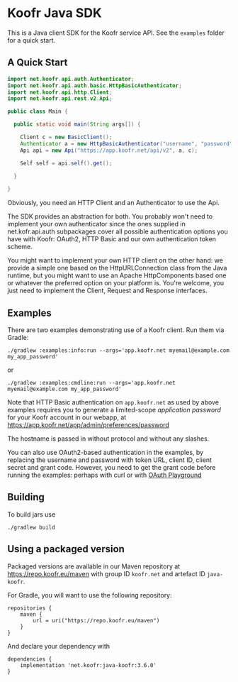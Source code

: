 # Koofr Java SDK

This is a Java client SDK for the Koofr service API. See the `examples` folder for a quick start.


## A Quick Start

```java
import net.koofr.api.auth.Authenticator;
import net.koofr.api.auth.basic.HttpBasicAuthenticator;
import net.koofr.api.http.Client;
import net.koofr.api.rest.v2.Api;

public class Main {

  public static void main(String args[]) {

    Client c = new BasicClient();
    Authenticator a = new HttpBasicAuthenticator("username", "password");
    Api api = new Api("https://app.koofr.net/api/v2", a, c);

    Self self = api.self().get();
    
  }

}
```

Obviously, you need an HTTP Client and an Authenticator to use the Api. 

The SDK provides an abstraction for both. You probably won't need to implement your
own authenticator since the ones supplied in net.kofr.api.auth subpackages cover all
possible authentication options you have with Koofr: OAuth2, HTTP Basic and our own
authentication token scheme.

You might want to implement your own HTTP client on the other hand: we provide a simple one
based on the HttpURLConnection class from the Java runtime, but you might want to use an
Apache HttpComponents based one or whatever the preferred option on your platform is.
You're welcome, you just need to implement the Client, Request and Response interfaces.


## Examples

There are two examples demonstrating use of a Koofr client. Run them via Gradle: 

    ./gradlew :examples:info:run --args='app.koofr.net myemail@example.com my_app_password'

or

    ./gradlew :examples:cmdline:run --args='app.koofr.net myemail@example.com my_app_password'

Note that HTTP Basic authentication on `app.koofr.net` as used by above examples requires you to
generate a limited-scope *application password* for your Koofr account in our webapp, at
https://app.koofr.net/app/admin/preferences/password

The hostname is passed in without protocol and without any slashes.

You can also use OAuth2-based authentication in the examples, by replacing the username and
password with token URL, client ID, client secret and grant code. However, you need to get
the grant code before running the examples: perhaps with curl or with
[OAuth Playground](https://developers.google.com/oauthplayground/)


## Building

To build jars use

    ./gradlew build


## Using a packaged version

Packaged versions are available in our Maven repository at
https://repo.koofr.eu/maven with group ID `koofr.net` and
artefact ID `java-koofr`.

For Gradle, you will want to use the following repository:

```
repositories {
    maven {
        url = uri("https://repo.koofr.eu/maven")
    }
}
```

And declare your dependency with

```
dependencies {
    implementation 'net.koofr:java-koofr:3.6.0'
}
```
